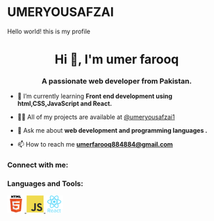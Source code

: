 # UMERYOUSAFZAI
Hello world! this is my profile
<h1 align="center">Hi 👋, I'm umer farooq</h1>
<h3 align="center">A passionate web developer from Pakistan.</h3>

- 🌱 I’m currently learning **Front end development using html,CSS,JavaScript and React.**

- 👨‍💻 All of my projects are available at [@umeryousafzai1](@umeryousafzai1)

- 💬 Ask me about **web development and programming languages .**

- 📫 How to reach me **umerfarooq884884@gmail.com**

<h3 align="left">Connect with me:</h3>
<p align="left">
</p>

<h3 align="left">Languages and Tools:</h3>
<p align="left"> <a href="https://www.w3.org/html/" target="_blank" rel="noreferrer"> <img src="https://raw.githubusercontent.com/devicons/devicon/master/icons/html5/html5-original-wordmark.svg" alt="html5" width="40" height="40"/> </a> <a href="https://developer.mozilla.org/en-US/docs/Web/JavaScript" target="_blank" rel="noreferrer"> <img src="https://raw.githubusercontent.com/devicons/devicon/master/icons/javascript/javascript-original.svg" alt="javascript" width="40" height="40"/> </a> <a href="https://reactjs.org/" target="_blank" rel="noreferrer"> <img src="https://raw.githubusercontent.com/devicons/devicon/master/icons/react/react-original-wordmark.svg" alt="react" width="40" height="40"/> </a> </p>
